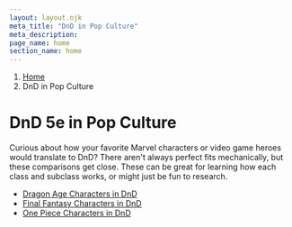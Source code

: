 ```yaml
---
layout: layout.njk
meta_title: "DnD in Pop Culture"
meta_description: 
page_name: home
section_name: home
---
```


<div id="breadcrumbs"></div>

1. [Home](/)
2. DnD in Pop Culture

# DnD 5e in Pop Culture

Curious about how your favorite Marvel characters or video game heroes would translate to DnD? There aren't always perfect fits mechanically, but these comparisons get close. These can be great for learning how each class and subclass works, or might just be fun to research.

* [Dragon Age Characters in DnD](/dnd-in-pop-culture/dragon-age-in-dnd/)
* [Final Fantasy Characters in DnD](/dnd-in-pop-culture/final-fantasy/)
* [One Piece Characters in DnD](/dnd-in-pop-culture/one-piece-in-dnd/)